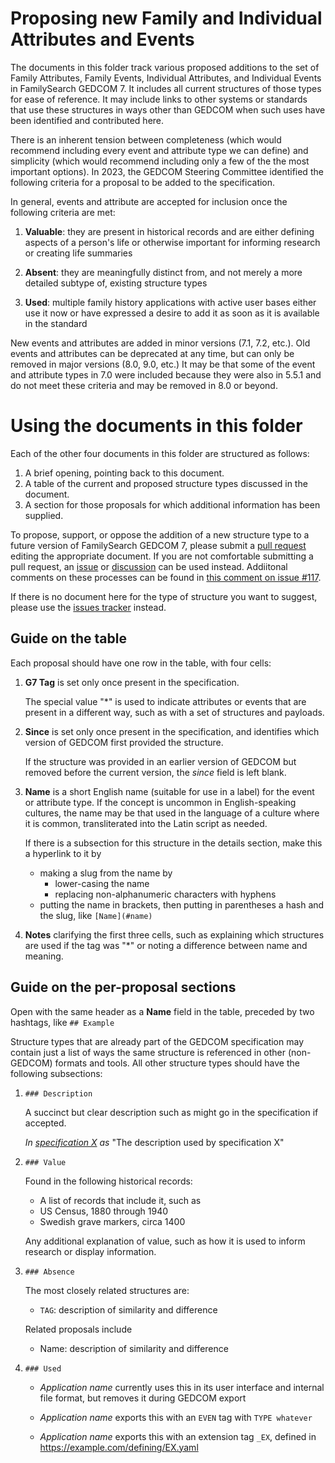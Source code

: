# Proposing new Family and Individual Attributes and Events

The documents in this folder track various proposed additions to the set of Family Attributes, Family Events, Individual Attributes, and Individual Events in FamilySearch GEDCOM 7.
It includes all current structures of those types for ease of reference.
It may include links to other systems or standards that use these structures in ways other than GEDCOM when such uses have been identified and contributed here.

There is an inherent tension between completeness (which would recommend including every event and attribute type we can define) and simplicity (which would recommend including only a few of the the most important options). In 2023, the GEDCOM Steering Committee identified the following criteria for a proposal to be added to the specification.

In general, events and attribute are accepted for inclusion once the following criteria are met:

1. **Valuable**: they are present in historical records and are either defining aspects of a person's life or otherwise important for informing research or creating life summaries

2. **Absent**: they are meaningfully distinct from, and not merely a more detailed subtype of, existing structure types

3. **Used**: multiple family history applications with active user bases either use it now or have expressed a desire to add it as soon as it is available in the standard

New events and attributes are added in minor versions (7.1, 7.2, etc.).
Old events and attributes can be deprecated at any time, but can only be removed in major versions (8.0, 9.0, etc.)
It may be that some of the event and attribute types in 7.0 were included because they were also in 5.5.1 and do not meet these criteria and may be removed in 8.0 or beyond.

# Using the documents in this folder

Each of the other four documents in this folder are structured as follows:

1. A brief opening, pointing back to this document.
2. A table of the current and proposed structure types discussed in the document.
3. A section for those proposals for which additional information has been supplied.

To propose, support, or oppose the addition of a new structure type to a future version of FamilySearch GEDCOM 7, please submit a [pull request](https://github.com/FamilySearch/GEDCOM/pulls) editing the appropriate document. If you are not comfortable submitting a pull request, an [issue](https://github.com/FamilySearch/GEDCOM/issues) or [discussion](https://github.com/FamilySearch/GEDCOM/discussions) can be used instead. Addiitonal comments on these processes can be found in [this comment on issue #117](https://github.com/FamilySearch/GEDCOM/issues/117#issuecomment-1527496061).

If there is no document here for the type of structure you want to suggest, please use the [issues tracker](https://github.com/FamilySearch/GEDCOM/issues) instead.

## Guide on the table

Each proposal should have one row in the table, with four cells:

1. **G7 Tag** is set only once present in the specification.
    
    The special value "\*" is used to indicate attributes or events that are present in a different way, such as with a set of structures and payloads.

2. **Since** is set only once present in the specification, and identifies which version of GEDCOM first provided the structure.
    
    If the structure was provided in an earlier version of GEDCOM but removed before the current version, the *since* field is left blank.

3. **Name** is a short English name (suitable for use in a label) for the event or attribute type. If the concept is uncommon in English-speaking cultures, the name may be that used in the language of a culture where it is common, transliterated into the Latin script as needed.
    
    If there is a subsection for this structure in the details section, make this a hyperlink to it by
    
    - making a slug from the name by
        - lower-casing the name
        - replacing non-alphanumeric characters with hyphens
    - putting the name in brackets, then putting in parentheses a hash and the slug, like `[Name](#name)`

4. **Notes** clarifying the first three cells, such as explaining which structures are used if the tag was "\*" or noting a difference between name and meaning.

## Guide on the per-proposal sections

Open with the same header as a **Name** field in the table, preceded by two hashtags, like `## Example`

Structure types that are already part of the GEDCOM specification may contain just a list of ways the same structure is referenced in other (non-GEDCOM) formats and tools.
All other structure types should have the following subsections:

1. `### Description`

    A succinct but clear description such as might go in the specification if accepted.
    
    *In [specification X](https://example.com/specificationx.html) as* "The description used by specification X"

2. `### Value`

    Found in the following historical records:
    
    - A list of records that include it, such as
    - US Census, 1880 through 1940
    - Swedish grave markers, circa 1400
    
    Any additional explanation of value, such as how it is used to inform research or display information.
    
3. `### Absence`

    The most closely related structures are:
    
    - `TAG`: description of similarity and difference
    
    Related proposals include

    - Name: description of similarity and difference

4. `### Used`

    - *Application name* currently uses this in its user interface and internal file format, but removes it during GEDCOM export
    
    - *Application name* exports this with an `EVEN` tag with `TYPE whatever`

    - *Application name* exports this with an extension tag `_EX`, defined in <https://example.com/defining/EX.yaml>

